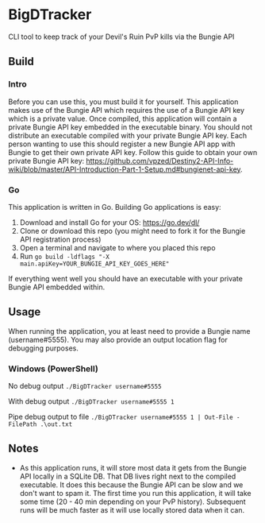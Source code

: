 # BigDTracker
CLI tool to keep track of your Devil's Ruin PvP kills via the Bungie API

## Build
### Intro
Before you can use this, you must build it for yourself. This application makes use of the Bungie API which requires the use of a Bungie API key which is a private value. Once compiled, this application will contain a private Bungie API key embedded in the executable binary. You should not distribute an executable compiled with your private Bungie API key. Each person wanting to use this should register a new Bungie API app with Bungie to get their own private API key. Follow this guide to obtain your own private Bungie API key: https://github.com/vpzed/Destiny2-API-Info-wiki/blob/master/API-Introduction-Part-1-Setup.md#bungienet-api-key.

### Go
This application is written in Go. Building Go applications is easy:
1. Download and install Go for your OS: https://go.dev/dl/
2. Clone or download this repo (you might need to fork it for the Bungie API registration process)
3. Open a terminal and navigate to where you placed this repo
4. Run `go build -ldflags "-X main.apiKey=YOUR_BUNGIE_API_KEY_GOES_HERE"`

If everything went well you should have an executable with your private Bungie API embedded within.

## Usage
When running the application, you at least need to provide a Bungie name (username#5555). You may also provide an output location flag for debugging purposes.
### Windows (PowerShell)
No debug output `./BigDTracker username#5555`

With debug output `./BigDTracker username#5555 1`

Pipe debug output to file `./BigDTracker username#5555 1 | Out-File -FilePath .\out.txt`

## Notes
- As this application runs, it will store most data it gets from the Bungie API locally in a SQLite DB. That DB lives right next to the compiled executable. It does this because the Bungie API can be slow and we don't want to spam it. The first time you run this application, it will take some time (20 - 40 min depending on your PvP history). Subsequent runs will be much faster as it will use locally stored data when it can.